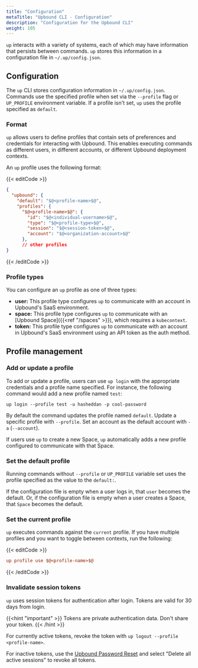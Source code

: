 ```yaml
---
title: "Configuration"
metaTitle: "Upbound CLI - Configuration"
description: "Configuration for the Upbound CLI"
weight: 105
---
```


`up` interacts with a variety of systems, each of which may have information
that persists between commands. `up` stores this information in a
configuration file in `~/.up/config.json`.

## Configuration

The `up` CLI stores configuration information in `~/.up/config.json`. Commands use the specified profile when set via the `--profile` flag or `UP_PROFILE` environment variable. If a profile isn't set, `up` uses the profile specified as `default`.

### Format

`up` allows users to define profiles that contain sets of preferences and credentials for interacting with Upbound. This enables executing commands as different users, in different accounts, or different Upbound deployment contexts. 

An `up` profile uses the following format:

{{< editCode >}}
```json
{
  "upbound": {
    "default": "$@<profile-name>$@",
    "profiles": {
      "$@<profile-name>$@": {
        "id": "$@<individual-username>$@",
        "type": "$@<profile-type>$@",
        "session": "$@<session-token>$@",
        "account": "$@<organization-account>$@"
      },
      // other profiles
}
```
{{< /editCode >}}

### Profile types

You can configure an `up` profile as one of three types:

- **user:** This profile type configures `up` to communicate with an account in Upbound's SaaS environment.
- **space:** This profile type configures `up` to communicate with an [Upbound Space]({{<ref "/spaces" >}}), which requires a `kubecontext`.
- **token:** This profile type configures `up` to communicate with an account in Upbound's SaaS environment using an API token as the auth method.

## Profile management

### Add or update a profile

To add or update a profile, users can use `up login` with the appropriate
credentials and a profile name specified. For instance, the following command
would add a new profile named `test`:

```shell
up login --profile test -u hasheddan -p cool-password
```

By default the command updates the profile named `default`. Update a specific profile with `--profile`.
Set an account as the default account with `-a` (`--account`). 

If users use `up` to create a new Space, `up` automatically adds a new profile configured to communicate with that Space.

### Set the default profile

Running commands without `--profile` or `UP_PROFILE` variable set uses the profile specified as the value to the `default:`.

If the configuration file is empty when a user logs in, that `user` becomes the default. Or, if the configuration file is empty when a user creates a Space, that `Space` becomes the default.

### Set the current profile

`up` executes commands against the `current` profile. If you have multiple profiles and you want to toggle between contexts, run the following:

{{< editCode >}}
```ini
up profile use $@<profile-name>$@
```
{{< /editCode >}}

### Invalidate session tokens

`up` uses session tokens for authentication after login. Tokens are valid for 30
days from login. 

{{<hint "important" >}}
Tokens are private authentication data. Don't share your token.
{{< /hint >}}

For currently active tokens, revoke the token with `up logout --profile <profile-name>`. 

For inactive tokens, use the [Upbound Password Reset](https://accounts.upbound.io/resetPassword) and select "Delete all active sessions" to revoke all tokens.
